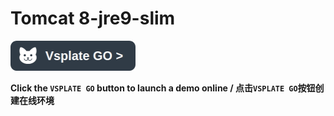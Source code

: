# Tomcat 8-jre9-slim

<a href="https://www.vsplate.com/?docker-compose=https://github.com/vsplate/dcenvs/tomcat/8-jre9-slim"><img alt="VSPLATE GO" src="https://raw.githubusercontent.com/vsplate/images/master/vsgo_btn.png" width="200px"></a>

**Click the `VSPLATE GO` button to launch a demo online / 点击`VSPLATE GO`按钮创建在线环境**
